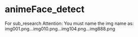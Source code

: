 # animeFace_detect
For sub_research
Attention:
 You must name the img name as:
   img001.png...img010.png...img104.png...img888.png
